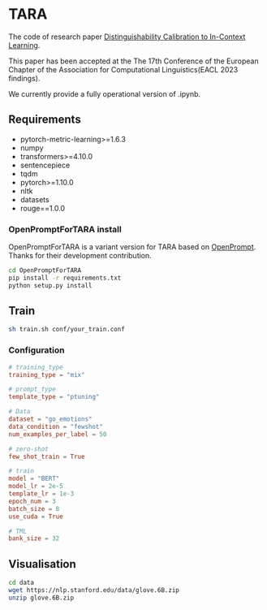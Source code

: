 # TARA
The code of research paper [Distinguishability Calibration to In-Context Learning](https://arxiv.org/abs/2302.06198).

This paper has been accepted at the The 17th Conference of the European Chapter of the Association for Computational Linguistics(EACL 2023 findings).

We currently provide a fully operational version of .ipynb.

## Requirements
- pytorch-metric-learning>=1.6.3
- numpy
- transformers>=4.10.0
- sentencepiece
- tqdm
- pytorch>=1.10.0
- nltk
- datasets
- rouge==1.0.0

### OpenPromptForTARA install 
OpenPromptForTARA is a variant version for TARA based on [OpenPrompt](
OpenPrompt). Thanks for their development contribution.
```bash
cd OpenPromptForTARA
pip install -r requirements.txt
python setup.py install
```

## Train
```bash
sh train.sh conf/your_train.conf
```

### Configuration
```conf
# training_type
training_type = "mix"

# prompt_type
template_type = "ptuning"

# Data
dataset = "go_emotions"
data_condition = "fewshot"
num_examples_per_label = 50

# zero-shot
few_shot_train = True

# train
model = "BERT"
model_lr = 2e-5
template_lr = 1e-3
epoch_num = 3
batch_size = 8
use_cuda = True

# TML
bank_size = 32
```

## Visualisation
```bash
cd data
wget https://nlp.stanford.edu/data/glove.6B.zip
unzip glove.6B.zip
```